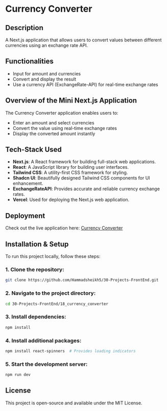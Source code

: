 
# Currency Converter

## Description
A Next.js application that allows users to convert values between different currencies using an exchange rate API.

## Functionalities
- Input for amount and currencies
- Convert and display the result
- Use a currency API (ExchangeRate-API) for real-time exchange rates

## Overview of the Mini Next.js Application
The Currency Converter application enables users to:
- Enter an amount and select currencies
- Convert the value using real-time exchange rates
- Display the converted amount instantly

## Tech-Stack Used
- **Next.js**: A React framework for building full-stack web applications.
- **React**: A JavaScript library for building user interfaces.
- **Tailwind CSS**: A utility-first CSS framework for styling.
- **Shadcn UI**: Beautifully designed Tailwind CSS components for UI enhancement.
- **ExchangeRateAPI**: Provides accurate and reliable currency exchange rates.
- **Vercel**: Used for deploying the Next.js web application.

## Deployment
Check out the live application here: [Currency Converter](https://18-currency-converter-eight.vercel.app/)

## Installation & Setup
To run this project locally, follow these steps:

### 1. Clone the repository:
```sh
git clone https://github.com/Hammadsheikh5/30-Projects-FrontEnd.git
```

### 2. Navigate to the project directory:
```sh
cd 30-Projects-FrontEnd/18_currency_converter
```

### 3. Install dependencies:
```sh
npm install
```

### 4. Install additional packages:
```sh
npm install react-spinners  # Provides loading indicators
```

### 5. Start the development server:
```sh
npm run dev
```

## License
This project is open-source and available under the MIT License.

